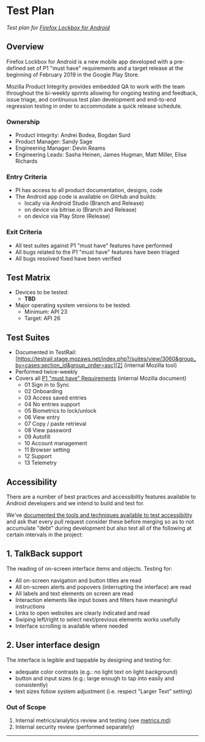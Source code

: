 # Test Plan

_Test plan for [Firefox Lockbox for Android][1]_

## Overview

Firefox Lockbox for Android is a new mobile app developed with a pre-defined set of P1 "must have" requirements and a target release at the beginning of February 2019 in the Google Play Store.

Mozilla Product Integrity provides embedded QA to work with the team throughout the bi-weekly sprints allowing for ongoing testing and feedback, issue triage, and continuous test plan development and end-to-end regression testing in order to accommodate a quick release schedule.

### Ownership

* Product Integrity: Andrei Bodea, Bogdan Surd
* Product Manager: Sandy Sage
* Engineering Manager: Devin Reams
* Engineering Leads: Sasha Heinen, James Hugman, Matt Miller, Elise Richards

### Entry Criteria

* PI has access to all product documentation, designs, code
* The Android app code is available on GitHub and builds:
  - locally via Android Studio (Branch and Release)
  - on device via bitrise.io (Branch and Release)
  - on device via Play Store (Release)

### Exit Criteria

* All test suites against P1 "must have" features have performed
* All bugs related to the P1 "must have" features have been triaged
* All bugs resolved fixed have been verified

## Test Matrix

- Devices to be tested:
  - **TBD**
- Major operating system versions to be tested:
  - Minimum: API 23
  - Target: API 26

## Test Suites

- Documented in TestRail: [https://testrail.stage.mozaws.net/index.php?/suites/view/3060&group_by=cases:section_id&group_order=asc][2] (internal Mozilla tool)
- Performed twice-weekly
- Covers all [P1 "must have" Requirements][3] (internal Mozilla document)
  - 01 Sign in to Sync
  - 02 Onboarding
  - 03 Access saved entries
  - 04 No entries support
  - 05 Biometrics to lock/unlock
  - 06 View entry
  - 07 Copy / paste retrieval
  - 08 View password
  - 09 Autofill
  - 10 Account management
  - 11 Browser setting
  - 12 Support
  - 13 Telemetry
  
## Accessibility

There are a number of best practices and accessibility features available to Android developers and we intend to build and test for.

We've [documented the tools and techniques available to test accessibility](/accessibility.md) and ask that every pull request consider these before merging so as to not accumulate "debt" during development but also test all of the following at certain intervals in the project:

## 1. TalkBack support

The reading of on-screen interface items and objects. Testing for:

- All on-screen navigation and button titles are read
- All on-screen alerts and popovers (interrupting the interface) are read
- All labels and text elements on screen are read
- Interaction elements like input boxes and filters have meaningful instructions
- Links to open websites are clearly indicated and read
- Swiping left/right to select next/previous elements works usefully
- Interface scrolling is available where needed

## 2. User interface design

The interface is legible and tappable by designing and testing for:

- adequate color contrasts (e.g.: no light text on light background)
- button and input sizes (e.g.: large enough to tap into easily and consistently)
- text sizes follow system adjustment (i.e. respect "Larger Text" setting)
  
### Out of Scope

1. Internal metrics/analytics review and testing (see [metrics.md][5])
2. Internal security review (performed separately)

---

[1]: https://github.com/mozilla-lockbox/lockbox-android
[2]: https://testrail.stage.mozaws.net/index.php?/suites/view/3060&group_by=cases:section_id&group_order=asc
[3]: https://docs.google.com/document/d/1FfyD7A0qB-WGT2dx3pA5CzS764DVQyfXLs9RVbEpw0s/edit#heading=h.nz3yfasvpfpu
[4]: https://github.com/mozilla-lockbox/lockbox-android/issues/202
[5]: /metrics.md 
[6]: https://github.com/mozilla-lockbox/lockbox-ios/issues/51
